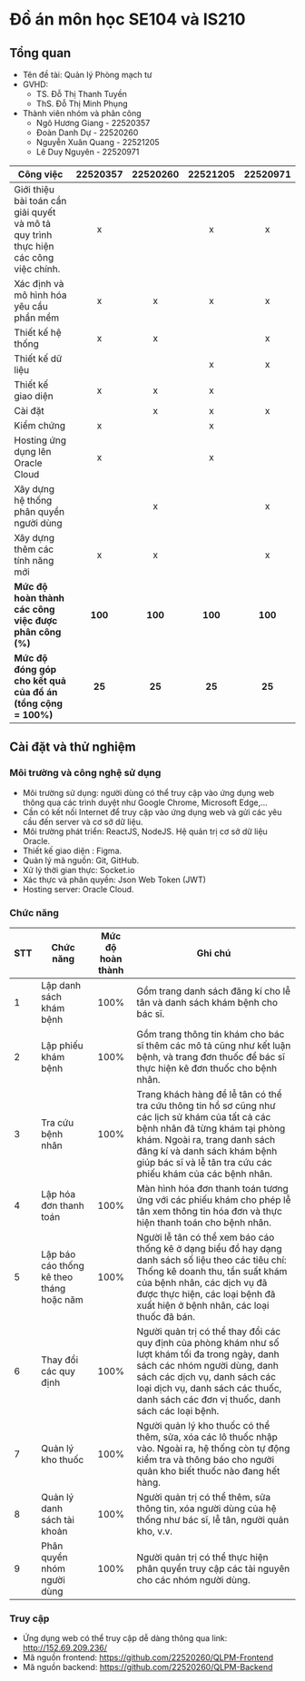 # Đồ án môn học SE104 và IS210
## Tổng quan
* Tên đề tài: Quản lý Phòng mạch tư
* GVHD: 
    * TS. Đỗ Thị Thanh Tuyền
    * ThS. Đỗ Thị Minh Phụng
* Thành viên nhóm và phân công
    * Ngô Hương Giang - 22520357
    * Đoàn Danh Dự - 22520260
    * Nguyễn Xuân Quang - 22521205
    * Lê Duy Nguyên - 22520971

| Công việc | 22520357 | 22520260 | 22521205 | 22520971 |
| --- | :---: | :---: | :---: | :---: |
| Giới thiệu bài toán cần giải quyết và mô tả quy trình thực hiện các công việc chính. | x |  | x | x |
| Xác định và mô hình hóa yêu cầu phần mềm | x | x | x | x |
| Thiết kế hệ thống | x | x |  | x |
| Thiết kế dữ liệu |  |  | x | x |
| Thiết kế giao diện | x | x | x |  |
| Cài đặt |  | x | x | x |
| Kiểm chứng | x |  | x |  |
| Hosting ứng dụng lên Oracle Cloud | x |  | x |  |
| Xây dựng hệ thống phân quyền người dùng |  | x |  | x |
| Xây dựng thêm các tính năng mới | x | x |  | x |
| **Mức độ hoàn thành các công việc được phân công (%)** | **100** | **100** | **100** | **100** |
| **Mức độ đóng góp cho kết quả của đồ án (tổng cộng = 100%)** | **25** | **25** | **25** | **25** |

## Cài đặt và thử nghiệm
### Môi trường và công nghệ sử dụng
* Môi trường sử dụng: người dùng có thể truy cập vào ứng dụng web thông qua các trình duyệt như Google Chrome, Microsoft Edge,…
* Cần có kết nối Internet để truy cập vào ứng dụng web và gửi các yêu cầu đến server và cơ sở dữ liệu.
* Môi trường phát triển: ReactJS, NodeJS. Hệ quản trị cơ sở dữ liệu Oracle. 
* Thiết kế giao diện : Figma.
* Quản lý mã nguồn: Git, GitHub.
* Xử lý thời gian thực: Socket.io
* Xác thực và phân quyền: Json Web Token (JWT)
* Hosting server: Oracle Cloud.
### Chức năng 
| STT | Chức năng | Mức độ hoàn thành | Ghi chú |
| --- | --- | :---: | --- |
| 1 | Lập danh sách khám bệnh | 100% | Gồm trang danh sách đăng kí cho lễ tân và danh sách khám bệnh cho bác sĩ. |
| 2 | Lập phiếu khám bệnh | 100% | Gồm trang thông tin khám cho bác sĩ thêm các mô tả cũng như kết luận bệnh, và trang đơn thuốc để bác sĩ thực hiện kê đơn thuốc cho bệnh nhân. |
| 3 | Tra cứu bệnh nhân | 100% | Trang khách hàng để lễ tân có thể tra cứu thông tin hồ sơ cũng như các lịch sử khám của tất cả các bệnh nhân đã từng khám tại phòng khám. Ngoài ra, trang danh sách đăng kí và danh sách khám bệnh giúp bác sĩ và lễ tân tra cứu các phiếu khám của các bệnh nhân. |
| 4 | Lập hóa đơn thanh toán | 100% | Màn hình hóa đơn thanh toán tương ứng với các phiếu khám cho phép lễ tân xem thông tin hóa đơn và thực hiện thanh toán cho bệnh nhân. |
| 5 | Lập báo cáo thống kê theo tháng hoặc năm | 100% | Người lễ tân có thể xem báo cáo thống kê ở dạng biểu đồ hay dạng danh sách số liệu theo các tiêu chí: Thống kê doanh thu, tần suất khám của bệnh nhân, các dịch vụ đã được thực hiện, các loại bệnh đã xuất hiện ở bệnh nhân, các loại thuốc đã bán. |
| 6 | Thay đổi các quy định | 100% | Người quản trị có thể thay đổi các quy định của phòng khám như số lượt khám tối đa trong ngày, danh sách các nhóm người dùng, danh sách các dịch vụ, danh sách các loại dịch vụ, danh sách các thuốc, danh sách các đơn vị thuốc, danh sách các loại bệnh. |
| 7 | Quản lý kho thuốc | 100% | Người quản lý kho thuốc có thể thêm, sửa, xóa các lô thuốc nhập vào. Ngoài ra, hệ thống còn tự động kiểm tra và thông báo cho người quản kho biết thuốc nào đang hết hàng. |
| 8 | Quản lý danh sách tài khoản | 100% | Người quản trị có thể thêm, sửa thông tin, xóa người dùng của hệ thống như bác sĩ, lễ tân, người quản kho, v.v. |
| 9 | Phân quyền nhóm người dùng | 100% | Người quản trị có thể thực hiện phân quyền truy cập các tài nguyên cho các nhóm người dùng. |

### Truy cập
* Ứng dụng web có thể truy cập dễ dàng thông qua link: http://152.69.209.236/
* Mã nguồn frontend: https://github.com/22520260/QLPM-Frontend
* Mã nguồn backend: https://github.com/22520260/QLPM-Backend
